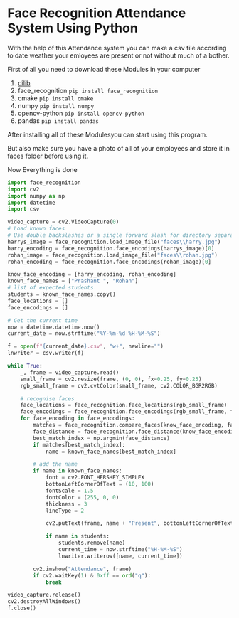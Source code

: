 # Face Recognition Attendance System Using Python

With the help of this Attendance system you can make a csv file according to date weather your emloyees are present or not without much of a bother.

First of all you need to download these Modules in your computer

1. [dilib](https://github.com/z-mahmud22/Dlib_Windows_Python3.x)
2. face_recognition
`pip install face_recognition`
3. cmake
`pip install cmake`
4. numpy `pip install numpy`
5. opencv-python `pip install opencv-python`
6. pandas `pip install pandas`

After installing all of these Modulesyou can start using this program.

But also make sure you have a photo of all of your employees and store it in faces folder before using it.

Now Everything is done

```python
import face_recognition
import cv2
import numpy as np
import datetime
import csv

video_capture = cv2.VideoCapture(0)
# Load known faces
# Use double backslashes or a single forward slash for directory separators
harrys_image = face_recognition.load_image_file("faces\\harry.jpg")
harry_encoding = face_recognition.face_encodings(harrys_image)[0]
rohan_image = face_recognition.load_image_file("faces\\rohan.jpg")
rohan_encoding = face_recognition.face_encodings(rohan_image)[0]

know_face_encoding = [harry_encoding, rohan_encoding]
known_face_names = ["Prashant ", "Rohan"]
# list of expected students
students = known_face_names.copy()
face_locations = []
face_encodings = []

# Get the current time
now = datetime.datetime.now()
current_date = now.strftime("%Y-%m-%d %H-%M-%S")

f = open(f"{current_date}.csv", "w+", newline="")
lnwriter = csv.writer(f)

while True:
    _, frame = video_capture.read()
    small_frame = cv2.resize(frame, (0, 0), fx=0.25, fy=0.25)
    rgb_small_frame = cv2.cvtColor(small_frame, cv2.COLOR_BGR2RGB)

    # recognise faces
    face_locations = face_recognition.face_locations(rgb_small_frame)
    face_encodings = face_recognition.face_encodings(rgb_small_frame, face_locations)
    for face_encoding in face_encodings:
        matches = face_recognition.compare_faces(know_face_encoding, face_encoding)
        face_distance = face_recognition.face_distance(know_face_encoding, face_encoding)
        best_match_index = np.argmin(face_distance)
        if matches[best_match_index]:
            name = known_face_names[best_match_index]

        # add the name 
        if name in known_face_names:
            font = cv2.FONT_HERSHEY_SIMPLEX
            bottonLeftCornerOfText = (10, 100)
            fontScale = 1.5
            fontColor = (255, 0, 0)
            thickness = 3
            lineType = 2

            cv2.putText(frame, name + "Present", bottonLeftCornerOfText, font, fontScale, fontColor, thickness, lineType)

            if name in students:
                students.remove(name)
                current_time = now.strftime("%H-%M-%S")
                lnwriter.writerow([name, current_time])

        cv2.imshow("Attendance", frame)
        if cv2.waitKey(1) & 0xff == ord("q"):
            break

video_capture.release()
cv2.destroyAllWindows()
f.close()
```

